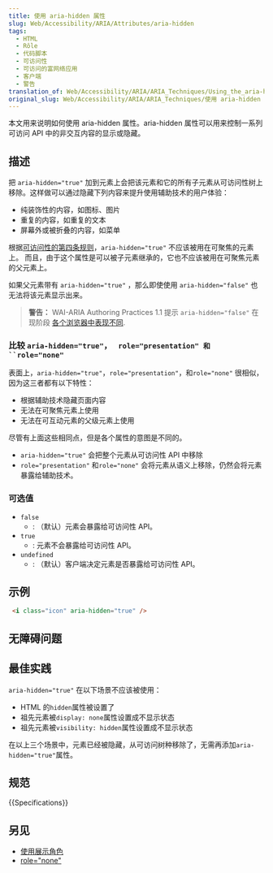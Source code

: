 ```yaml
---
title: 使用 aria-hidden 属性
slug: Web/Accessibility/ARIA/Attributes/aria-hidden
tags:
  - HTML
  - Rôle
  - 代码脚本
  - 可访问性
  - 可访问的富网络应用
  - 客户端
  - 警告
translation_of: Web/Accessibility/ARIA/ARIA_Techniques/Using_the_aria-hidden_attribute
original_slug: Web/Accessibility/ARIA/ARIA_Techniques/使用 aria-hidden 属性
---
```

本文用来说明如何使用 aria-hidden 属性。aria-hidden 属性可以用来控制一系列可访问 API 中的非交互内容的显示或隐藏。

## 描述

把 `aria-hidden="true"` 加到元素上会把该元素和它的所有子元素从可访问性树上移除。这样做可以通过隐藏下列内容来提升使用辅助技术的用户体验：

- 纯装饰性的内容，如图标、图片
- 重复的内容，如重复的文本
- 屏幕外或被折叠的内容，如菜单

根据[可访问性的第四条规则](https://www.w3.org/TR/using-aria/#fourth)，`aria-hidden="true"` 不应该被用在可聚焦的元素上。 而且，由于这个属性是可以被子元素继承的，它也不应该被用在可聚焦元素的父元素上。

如果父元素带有 `aria-hidden="true"` ，那么即使使用 `aria-hidden="false"` 也无法将该元素显示出来。

> **警告：** WAI-ARIA Authoring Practices 1.1 提示 `aria-hidden="false"` 在现阶段 [各个浏览器中表现不同](https://www.w3.org/TR/wai-aria-1.1/#aria-hidden).

### 比较 `aria-hidden="true"`， ` role="presentation" 和 ``role="none"`

表面上，`aria-hidden="true"`，`role="presentation"`，和`role="none"` 很相似，因为这三者都有以下特性：

- 根据辅助技术隐藏页面内容
- 无法在可聚焦元素上使用
- 无法在可互动元素的父级元素上使用

尽管有上面这些相同点，但是各个属性的意图是不同的。

- `aria-hidden="true"` 会把整个元素从可访问性 API 中移除
- `role="presentation"` 和`role="none"` 会将元素从语义上移除，仍然会将元素暴露给辅助技术。

### 可选值

- `false`
  - : （默认）元素会暴露给可访问性 API。
- `true`
  - : 元素不会暴露给可访问性 API。
- `undefined`
  - : （默认）客户端决定元素是否暴露给可访问性 API。

## 示例

```html
 <i class="icon" aria-hidden="true" />

```

## 无障碍问题

## 最佳实践

`aria-hidden="true"` 在以下场景不应该被使用：

- HTML 的`hidden`属性被设置了
- 祖先元素被`display: none`属性设置成不显示状态
- 祖先元素被`visibility: hidden`属性设置成不显示状态

在以上三个场景中，元素已经被隐藏，从可访问树种移除了，无需再添加`aria-hidden="true"`属性。

## 规范

{{Specifications}}

## 另见

- [使用展示角色](/en-US/docs/Web/Accessibility/ARIA/ARIA_Techniques/Using_the_presentation_role)
- [role="none"](/en-US/docs/Web/Accessibility/ARIA/ARIA_Techniques/Using_the_none_role)
